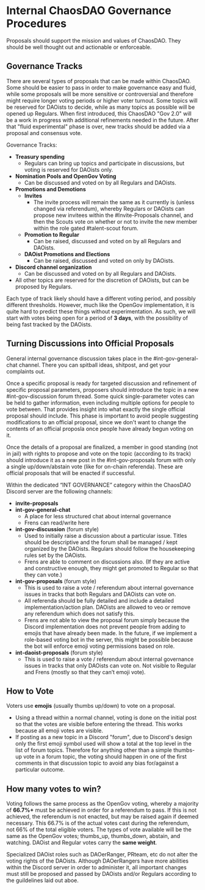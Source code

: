 # Internal ChaosDAO Governance Procedures

Proposals should support the mission and values of ChaosDAO. They should be well thought out and actionable or enforceable.

## Governance Tracks

There are several types of proposals that can be made within ChaosDAO. Some should be easier to pass in order to make governance easy and fluid, while some proposals will be more sensitive or controversial and therefore might require longer voting periods or higher voter turnout. Some topics will be reserved for DAOists to decide, while as many topics as possible will be opened up Regulars. When first introduced, this ChaosDAO "Gov 2.0" will be a work in progress with additional refinements needed in the future. After that "fluid experimental" phase is over, new tracks should be added via a proposal and consensus vote.

Governance Tracks:
* **Treasury spending**
  * Regulars can bring up topics and participate in discussions, but voting is reserved for DAOists only.
* **Nomination Pools and OpenGov Voting**
  * Can be discussed and voted on by all Regulars and DAOists.
* **Promotions and Demotions**
  * **Invites**
    * The invite process will remain the same as it currently is (unless changed via referendum), whereby Regulars or DAOists can propose new invitees within the #Invite-Proposals channel, and then the Scouts vote on whether or not to invite the new member within the role gated #talent-scout forum.
  * **Promotion to Regular**
    * Can be raised, discussed and voted on by all Regulars and DAOists.
  * **DAOist Promotions and Elections**
    * Can be raised, discussed and voted on only by DAOists.
* **Discord channel organization**
  * Can be discussed and voted on by all Regulars and DAOists.
* All other topics are reserved for the discretion of DAOists, but can be proposed by Regulars.

Each type of track likely should have a different voting period, and possibly different thresholds. However, much like the OpenGov implementation, it is quite hard to predict these things without experimentation. As such, we will start with votes being open for a period of **3 days**, with the possibility of being fast tracked by the DAOists.


## Turning Discussions into Official Proposals

General internal governance discussion takes place in the #int-gov-general-chat channel. There you can spitball ideas, shitpost, and get your complaints out.

Once a specific proposal is ready for targeted discussion and refinement of specific proposal parameters, proposers should introduce the topic in a new #int-gov-discussion forum thread. Some quick single-parameter votes can be held to gather information, even including multiple options for people to vote between. That provides insight into what exactly the single official proposal should include. This phase is important to avoid people suggesting modifications to an official proposal, since we don't want to change the contents of an official proposla once people have already begun voting on it.

Once the details of a proposal are finalized, a member in good standing (not in jail) with rights to propose and vote on the topic (according to its track) should introduce it as a new post in the #int-gov-proposals forum with only a single up/down/abstain vote (like for on-chain referenda). These are official proposals that will be enacted if successful.

Within the dedicated “INT GOVERNANCE” category within the ChaosDAO Discord server are the following channels:
* **invite-proposals**
* **int-gov-general-chat**
  * A place for less structured chat about internal governance
  * Frens can read/write here
* **int-gov-discussion** (forum style)
  * Used to initially raise a discussion about a particular issue. Titles should be descriptive and the forum shall be managed / kept organized by the DAOists. Regulars should follow the housekeeping rules set by the DAOists.
  * Frens are able to comment on discussions also. (If they are active and constructive enough, they might get promoted to Regular so that they can vote.)
* **int-gov-proposals** (forum style)
  * This is used to raise a vote / referendum about internal governance issues in tracks that both Regulars and DAOists can vote on.
  * All referenda should be fully detailed and include a detailed implementation/action plan. DAOists are allowed to veo or remove any referendum which does not satisfy this.
  * Frens are not able to view the proposal forum simply because the Discord implementation does not prevent people from adding to emojis that have already been made. In the future, if we implement a role-based voting bot in the server, this might be possible because the bot will enforce emoji voting permissions based on role.
* **int-daoist-proposals** (forum style)
  * This is used to raise a vote / referendum about internal governance issues in tracks that only DAOists can vote on. Not visible to Regular and Frens (mostly so that they can’t emoji vote).


## How to Vote

Voters use **emojis** (usually thumbs up/down) to vote on a proposal.
* Using a thread within a normal channel, voting is done on the initial post so that the votes are visible before entering the thread. This works because all emoji votes are visible.
* If posting as a new topic in a Discord "forum", due to Discord's design only the first emoji symbol used will show a total at the top level in the list of forum topics. Therefore for anything other than a simple thumbs-up vote in a forum topic, the voting should happen in one of the first comments in that discussion topic to avoid any bias for/against a particular outcome.

## How many votes to win?

Voting follows the same process as the OpenGov voting, whereby a majority of **66.7%+** must be achieved in order for a referendum to pass. If this is not achieved, the referendum is not enacted, but may be raised again if deemed necessary. This 66.7% is of the actual votes cast during the referendum, not 66% of the total eligible voters. The types of vote available will be the same as the OpenGov votes; thumbs_up, thumbs_down, abstain, and watching. DAOist and Regular votes carry the **same weight**.

Specialized DAOist roles such as DAOerRanger, PRteam, etc do not alter the voting rights of the DAOists. Although DAOerRangers have more abilities within the Discord server in order to administer it, all important changes must still be proposed and passed by DAOists and/or Regulars according to the guildelines laid out aboe.
